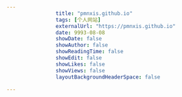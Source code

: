 ---
                title: "pmnxis.github.io"
                tags: [个人网站]
                externalUrl: "https://pmnxis.github.io"
                date: 9993-08-08
                showDate: false
                showAuthor: false
                showReadingTime: false
                showEdit: false
                showLikes: false
                showViews: false
                layoutBackgroundHeaderSpace: false
                ---

